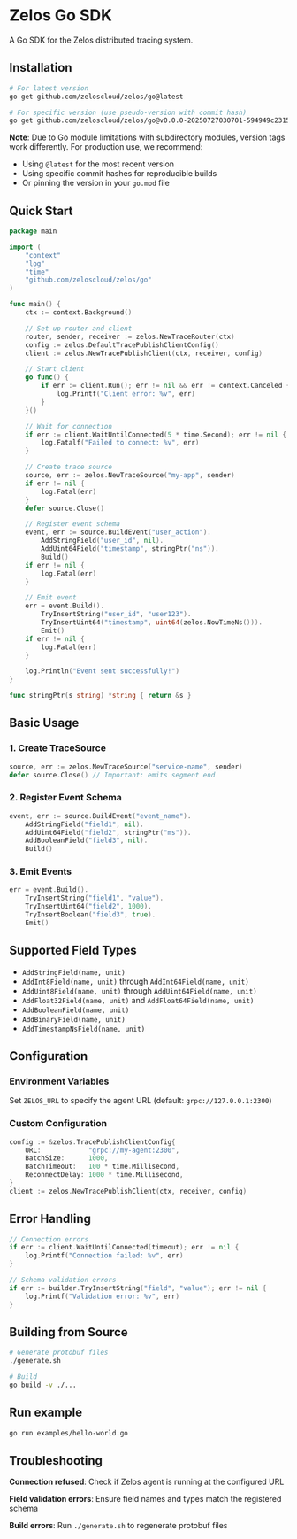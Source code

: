 # Zelos Go SDK

A Go SDK for the Zelos distributed tracing system.

## Installation

```bash
# For latest version
go get github.com/zeloscloud/zelos/go@latest

# For specific version (use pseudo-version with commit hash)
go get github.com/zeloscloud/zelos/go@v0.0.0-20250727030701-594949c23151
```

**Note**: Due to Go module limitations with subdirectory modules, version tags work differently. For production use, we recommend:
- Using `@latest` for the most recent version
- Using specific commit hashes for reproducible builds
- Or pinning the version in your `go.mod` file

## Quick Start

```go
package main

import (
    "context"
    "log"
    "time"
    "github.com/zeloscloud/zelos/go"
)

func main() {
    ctx := context.Background()

    // Set up router and client
    router, sender, receiver := zelos.NewTraceRouter(ctx)
    config := zelos.DefaultTracePublishClientConfig()
    client := zelos.NewTracePublishClient(ctx, receiver, config)

    // Start client
    go func() {
        if err := client.Run(); err != nil && err != context.Canceled {
            log.Printf("Client error: %v", err)
        }
    }()

    // Wait for connection
    if err := client.WaitUntilConnected(5 * time.Second); err != nil {
        log.Fatalf("Failed to connect: %v", err)
    }

    // Create trace source
    source, err := zelos.NewTraceSource("my-app", sender)
    if err != nil {
        log.Fatal(err)
    }
    defer source.Close()

    // Register event schema
    event, err := source.BuildEvent("user_action").
        AddStringField("user_id", nil).
        AddUint64Field("timestamp", stringPtr("ns")).
        Build()
    if err != nil {
        log.Fatal(err)
    }

    // Emit event
    err = event.Build().
        TryInsertString("user_id", "user123").
        TryInsertUint64("timestamp", uint64(zelos.NowTimeNs())).
        Emit()
    if err != nil {
        log.Fatal(err)
    }

    log.Println("Event sent successfully!")
}

func stringPtr(s string) *string { return &s }
```

## Basic Usage

### 1. Create TraceSource

```go
source, err := zelos.NewTraceSource("service-name", sender)
defer source.Close() // Important: emits segment end
```

### 2. Register Event Schema

```go
event, err := source.BuildEvent("event_name").
    AddStringField("field1", nil).
    AddUint64Field("field2", stringPtr("ms")).
    AddBooleanField("field3", nil).
    Build()
```

### 3. Emit Events

```go
err = event.Build().
    TryInsertString("field1", "value").
    TryInsertUint64("field2", 1000).
    TryInsertBoolean("field3", true).
    Emit()
```

## Supported Field Types

- `AddStringField(name, unit)`
- `AddInt8Field(name, unit)` through `AddInt64Field(name, unit)`
- `AddUint8Field(name, unit)` through `AddUint64Field(name, unit)`
- `AddFloat32Field(name, unit)` and `AddFloat64Field(name, unit)`
- `AddBooleanField(name, unit)`
- `AddBinaryField(name, unit)`
- `AddTimestampNsField(name, unit)`

## Configuration

### Environment Variables

Set `ZELOS_URL` to specify the agent URL (default: `grpc://127.0.0.1:2300`)

### Custom Configuration

```go
config := &zelos.TracePublishClientConfig{
    URL:            "grpc://my-agent:2300",
    BatchSize:      1000,
    BatchTimeout:   100 * time.Millisecond,
    ReconnectDelay: 1000 * time.Millisecond,
}
client := zelos.NewTracePublishClient(ctx, receiver, config)
```

## Error Handling

```go
// Connection errors
if err := client.WaitUntilConnected(timeout); err != nil {
    log.Printf("Connection failed: %v", err)
}

// Schema validation errors
if err := builder.TryInsertString("field", "value"); err != nil {
    log.Printf("Validation error: %v", err)
}
```

## Building from Source

```bash
# Generate protobuf files
./generate.sh

# Build
go build -v ./...
```

## Run example
```bash
go run examples/hello-world.go
```

## Troubleshooting

**Connection refused**: Check if Zelos agent is running at the configured URL

**Field validation errors**: Ensure field names and types match the registered schema

**Build errors**: Run `./generate.sh` to regenerate protobuf files
